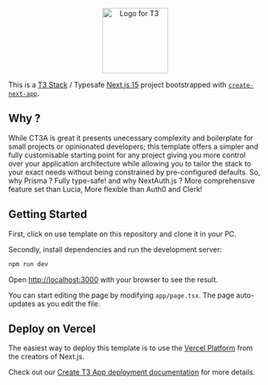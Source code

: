 <p align="center">
  <picture>
  <source media="(prefers-color-scheme: dark)" srcset="https://raw.githubusercontent.com/t3-oss/create-t3-app/99286f37324330ecdf75132fae1f246440a88035/www/public/images/t3-light.svg">
  <img src="https://raw.githubusercontent.com/t3-oss/create-t3-app/99286f37324330ecdf75132fae1f246440a88035/www/public/images/t3-dark.svg" width="130" alt="Logo for T3">
</picture>
</p>

This is a [T3 Stack](https://create.t3.gg/) / Typesafe [Next.js 15](https://nextjs.org) project bootstrapped with [`create-next-app`](https://nextjs.org/docs/app/api-reference/cli/create-next-app).

## Why ?

While CT3A is great it presents unecessary complexity and boilerplate for small projects or opinionated developers; this template offers a simpler and fully customisable starting point for any project giving you more control over your application architecture while allowing you to tailor the stack to your exact needs without being constrained by pre-configured defaults. So, why Prisma ? Fully type-safe! and why NextAuth.js ? More comprehensive feature set than Lucia, More flexible than Auth0 and Clerk!

## Getting Started

First, click on use template on this repository and clone it in your PC.

Secondly, install dependencies and run the development server:

```bash
npm run dev
```

Open [http://localhost:3000](http://localhost:3000) with your browser to see the result.

You can start editing the page by modifying `app/page.tsx`. The page auto-updates as you edit the file.

## Deploy on Vercel

The easiest way to deploy this template is to use the [Vercel Platform](https://vercel.com/docs/frameworks/nextjs) from the creators of Next.js.

Check out our [Create T3 App deployment documentation](https://create.t3.gg/en/deployment/vercel) for more details.

